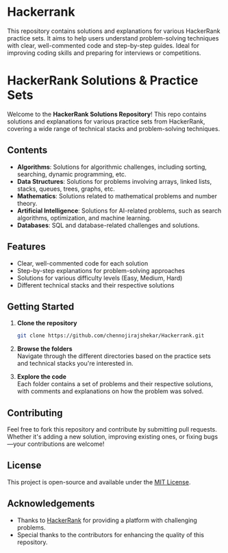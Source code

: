 # Hackerrank
This repository contains solutions and explanations for various HackerRank practice sets. It aims to help users understand problem-solving techniques with clear, well-commented code and step-by-step guides. Ideal for improving coding skills and preparing for interviews or competitions.
# HackerRank Solutions & Practice Sets

Welcome to the **HackerRank Solutions Repository**! This repo contains solutions and explanations for various practice sets from HackerRank, covering a wide range of technical stacks and problem-solving techniques.

## Contents

- **Algorithms**: Solutions for algorithmic challenges, including sorting, searching, dynamic programming, etc.
- **Data Structures**: Solutions for problems involving arrays, linked lists, stacks, queues, trees, graphs, etc.
- **Mathematics**: Solutions related to mathematical problems and number theory.
- **Artificial Intelligence**: Solutions for AI-related problems, such as search algorithms, optimization, and machine learning.
- **Databases**: SQL and database-related challenges and solutions.

## Features

- Clear, well-commented code for each solution
- Step-by-step explanations for problem-solving approaches
- Solutions for various difficulty levels (Easy, Medium, Hard)
- Different technical stacks and their respective solutions

## Getting Started

1. **Clone the repository**  
   ```bash
   git clone https://github.com/chennojirajshekar/Hackerrank.git
2. **Browse the folders**  
   Navigate through the different directories based on the practice sets and technical stacks you're interested in.

3. **Explore the code**  
   Each folder contains a set of problems and their respective solutions, with comments and explanations on how the problem was solved.

## Contributing

Feel free to fork this repository and contribute by submitting pull requests. Whether it's adding a new solution, improving existing ones, or fixing bugs—your contributions are welcome!

## License

This project is open-source and available under the [MIT License](LICENSE).

## Acknowledgements

- Thanks to [HackerRank](https://www.hackerrank.com/) for providing a platform with challenging problems.
- Special thanks to the contributors for enhancing the quality of this repository.
